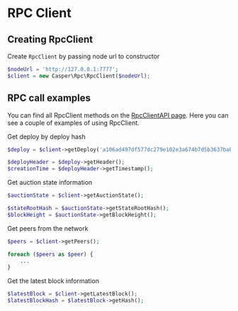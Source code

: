 # RPC Client

## Creating RpcClient
Create `RpcClient` by passing node url to constructor
```php
$nodeUrl = 'http://127.0.0.1:7777';
$client = new Casper\Rpc\RpcClient($nodeUrl);
```

## RPC call examples
You can find all RpcClient methods on the [RpcClientAPI page](../API/RpcClientAPI). Here you can see a couple of examples of using RpcClient.

Get deploy by deploy hash
```php
$deploy = $client->getDeploy('a106ad497df577dc279e102e3a674b7d5b3637bab20897db1fb1ad1a72a21bfe');

$deployHeader = $deploy->getHeader();
$creationTime = $deployHeader->getTimestamp();
```

Get auction state information
```php
$auctionState = $client->getAuctionState();

$stateRootHash = $auctionState->getStateRootHash();
$blockHeight = $auctionState->getBlockHeight();
```

Get peers from the network
```php
$peers = $client->getPeers();

foreach ($peers as $peer) {
    ...
}
```

Get the latest block information
```php
$latestBlock = $client->getLatestBlock();
$latestBlockHash = $latestBlock->getHash();
```
